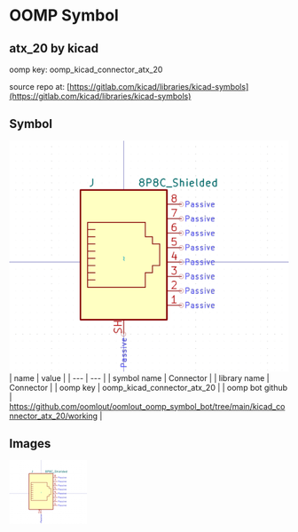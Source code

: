 # OOMP Symbol  
## atx_20  by kicad  
  
oomp key: oomp_kicad_connector_atx_20  
  
source repo at: [https://gitlab.com/kicad/libraries/kicad-symbols](https://gitlab.com/kicad/libraries/kicad-symbols)  
## Symbol  
  
[![working.png](working_600.png)](working.png)  
| name | value | 
| --- | --- | 
| symbol name | Connector | 
| library name | Connector | 
| oomp key | oomp_kicad_connector_atx_20 | 
| oomp bot github | https://github.com/oomlout/oomlout_oomp_symbol_bot/tree/main/kicad_connector_atx_20/working | 
## Images  
  
[![working.png](working_140.png)](working.png)  
